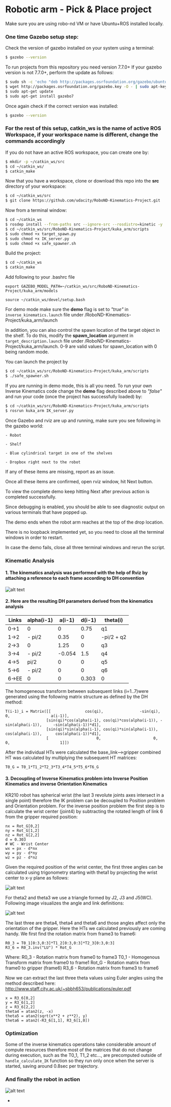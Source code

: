 # Robotic arm - Pick & Place project

Make sure you are using robo-nd VM or have Ubuntu+ROS installed locally.

### One time Gazebo setup step:
Check the version of gazebo installed on your system using a terminal:
```sh
$ gazebo --version
```
To run projects from this repository you need version 7.7.0+
If your gazebo version is not 7.7.0+, perform the update as follows:
```sh
$ sudo sh -c 'echo "deb http://packages.osrfoundation.org/gazebo/ubuntu-stable `lsb_release -cs` main" > /etc/apt/sources.list.d/gazebo-stable.list'
$ wget http://packages.osrfoundation.org/gazebo.key -O - | sudo apt-key add -
$ sudo apt-get update
$ sudo apt-get install gazebo7
```

Once again check if the correct version was installed:
```sh
$ gazebo --version
```
### For the rest of this setup, catkin_ws is the name of active ROS Workspace, if your workspace name is different, change the commands accordingly

If you do not have an active ROS workspace, you can create one by:
```sh
$ mkdir -p ~/catkin_ws/src
$ cd ~/catkin_ws/
$ catkin_make
```

Now that you have a workspace, clone or download this repo into the **src** directory of your workspace:
```sh
$ cd ~/catkin_ws/src
$ git clone https://github.com/udacity/RoboND-Kinematics-Project.git
```

Now from a terminal window:

```sh
$ cd ~/catkin_ws
$ rosdep install --from-paths src --ignore-src --rosdistro=kinetic -y
$ cd ~/catkin_ws/src/RoboND-Kinematics-Project/kuka_arm/scripts
$ sudo chmod +x target_spawn.py
$ sudo chmod +x IK_server.py
$ sudo chmod +x safe_spawner.sh
```
Build the project:
```sh
$ cd ~/catkin_ws
$ catkin_make
```

Add following to your .bashrc file
```
export GAZEBO_MODEL_PATH=~/catkin_ws/src/RoboND-Kinematics-Project/kuka_arm/models

source ~/catkin_ws/devel/setup.bash
```

For demo mode make sure the **demo** flag is set to _"true"_ in `inverse_kinematics.launch` file under /RoboND-Kinematics-Project/kuka_arm/launch

In addition, you can also control the spawn location of the target object in the shelf. To do this, modify the **spawn_location** argument in `target_description.launch` file under /RoboND-Kinematics-Project/kuka_arm/launch. 0-9 are valid values for spawn_location with 0 being random mode.

You can launch the project by
```sh
$ cd ~/catkin_ws/src/RoboND-Kinematics-Project/kuka_arm/scripts
$ ./safe_spawner.sh
```

If you are running in demo mode, this is all you need. To run your own Inverse Kinematics code change the **demo** flag described above to _"false"_ and run your code (once the project has successfully loaded) by:
```sh
$ cd ~/catkin_ws/src/RoboND-Kinematics-Project/kuka_arm/scripts
$ rosrun kuka_arm IK_server.py
```
Once Gazebo and rviz are up and running, make sure you see following in the gazebo world:

	- Robot
	
	- Shelf
	
	- Blue cylindrical target in one of the shelves
	
	- Dropbox right next to the robot
	

If any of these items are missing, report as an issue.

Once all these items are confirmed, open rviz window, hit Next button.

To view the complete demo keep hitting Next after previous action is completed successfully. 

Since debugging is enabled, you should be able to see diagnostic output on various terminals that have popped up.

The demo ends when the robot arm reaches at the top of the drop location. 

There is no loopback implemented yet, so you need to close all the terminal windows in order to restart.

In case the demo fails, close all three terminal windows and rerun the script.

[//]: # (Image References)

[image1]: ./misc_images/misc1.png
[image2]: ./misc_images/theta1.png
[image3]: ./misc_images/kuka-side.png
[image4]: ./misc_images/misc2.png


### Kinematic Analysis
#### 1. The kinematics analysis was performed with the help of Rviz by attaching a reference to each frame according to DH convention

![alt text][image1]

#### 2. Here are the resulting DH parameters derived from the kinematics analysis

Links | alpha(i-1) | a(i-1) | d(i-1) | theta(i)
--- | --- | --- | --- | ---
0->1 | 0 | 0 | 0.75 | q1
1->2 | - pi/2 | 0.35 | 0 | -pi/2 + q2
2->3 | 0 | 1.25 | 0 | q3
3->4 | - pi/2 | -0.054 | 1.5 | q4
4->5 | pi/2 | 0 | 0 | q5
5->6 | - pi/2 | 0 | 0 | q6
6->EE | 0 | 0 | 0.303 | 0

The homogeneous transform between subsequent links (i=1..7)were generated using the following matrix structure as defined by the DH method:
```
T(i-1)_i = Matrix([[               cos(qi),                -sin(qi),                0,                  a(i-1)],
                  [sin(qi)*cos(alpha(i-1), cos(qi)*cos(alpha(i-1)), -sin(alpha(i-1)),     -sin(alpha(i-1))*d1],
                  [sin(qi)*sin(alpha(i-1), cos(qi)*sin(alpha(i-1)),  cos(alpha(i-1)),      cos(alpha(i-1))*d1],
                  [                     0,                       0,                0,                      1]])
```
After the individual HTs were calculated the base_link-->gripper combined HT was calculated by multiplying the subsequent HT matrices:
```
T0_G = T0_1*T1_2*T2_3*T3_4*T4_5*T5_6*T6_G
```

#### 3. Decoupling of Inverse Kinematics problem into Inverse Position Kinematics and inverse Orientation Kinematics

KR210 robot has spherical wrist (the last 3 revolute joints axes intersect in a single point) therefore the IK problem can be decoupled to Position problem and Orientation problem. For the inverse position problem the first step is to calculate the wrist center (joint4) by subtracting  the rotated length of link 6 from the gripper required position:
```
nx = Rot_G[0,2]
ny = Rot_G[1,2]
nz = Rot_G[2,2]
d = 0.303
# WC - Wrist Center
wx = px - d*nx
wy = py - d*ny
wz = pz - d*nz

```
Given the required position of the wrist center, the first three angles can be calculated using trigonometry starting with theta1 by projecting the wrist center to x-y plane as follows:

![alt text][image2]

For theta2 and theta3 we use a triangle formed by J2, J3 and J5(WC). Following image visualizes the angle and link definitions:

![alt text][image3]

The last three are theta4, theta4 and theta6 and those angles affect only the orientation of the gripper. Here the HTs we calculated previously are coming handy. We first find the rotation matrix from frame3 to frame6:
```
R0_3 = T0_1[0:3,0:3]*T1_2[0:3,0:3]*T2_3[0:3,0:3]
R3_6 = R0_3.inv("LU") * Rot_G
```
Where:
R0_3  - Rotation matrix from frame0 to frame3
T0_1  - Homogenous Transform matrix from frame0 to frame1
Rot_G - Rotation matrix from frame0 to gripper (frame6)
R3_6  - Rotation matrix from frame3 to frame6

Now we can extract the last three theta values using Euler angles using the method described here: http://www.staff.city.ac.uk/~sbbh653/publications/euler.pdf
```
x = R3_6[0,2]
y = R3_6[1,2]
z = R3_6[2,2]
theta4 = atan2(z, -x)
theta5 = atan2(sqrt(x**2 + z**2), y)
theta6 = atan2(-R3_6[1,1], R3_6[1,0])
```

### Optimization
Some of the inverse kinematics operations take considerable amount of compute resources therefore most of the matrices that do not change during execution, such as the T0_1, T1_2 etc..., are precomputed outside of `handle_calculate_IK` function so they run only once when the server is started, saving around 0.8sec per trajectory. 

### And finally the robot in action
![alt text][image4]

- 

